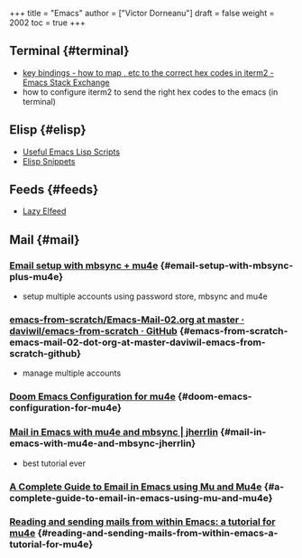 +++
title = "Emacs"
author = ["Victor Dorneanu"]
draft = false
weight = 2002
toc = true
+++

## Terminal {#terminal}

-   [key bindings - how to map <C-M-left>, <C-M-right> etc to the correct hex codes in iterm2 - Emacs Stack Exchange](https://emacs.stackexchange.com/questions/44898/how-to-map-c-m-left-c-m-right-etc-to-the-correct-hex-codes-in-iterm2)
-   how to configure iterm2 to send the right hex codes to the emacs (in terminal)


## Elisp {#elisp}

-   [Useful Emacs Lisp Scripts](https://azzamsa.com/n/scripts-el/)
-   [Elisp Snippets](https://caiorss.github.io/Emacs-Elisp-Programming/Elisp%5FSnippets.html)


## Feeds {#feeds}

-   [Lazy Elfeed](https://karthinks.com/software/lazy-elfeed/)


## Mail {#mail}


### [Email setup with mbsync + mu4e](https://miikanissi.com/blog/email-setup-with-mbsync-mu4e.html) {#email-setup-with-mbsync-plus-mu4e}

-   setup multiple accounts using password store, mbsync and mu4e


### [emacs-from-scratch/Emacs-Mail-02.org at master · daviwil/emacs-from-scratch · GitHub](https://github.com/daviwil/emacs-from-scratch/blob/master/show-notes/Emacs-Mail-02.org) {#emacs-from-scratch-emacs-mail-02-dot-org-at-master-daviwil-emacs-from-scratch-github}

-   manage multiple accounts


### [Doom Emacs Configuration for mu4e](https://www.cheng92.com/emacs/doom-emacs-with-org/#headline-66) {#doom-emacs-configuration-for-mu4e}


### [Mail in Emacs with mu4e and mbsync | jherrlin](https://jherrlin.github.io/posts/emacs-mu4e/) {#mail-in-emacs-with-mu4e-and-mbsync-jherrlin}

-   best tutorial ever


### [A Complete Guide to Email in Emacs using Mu and Mu4e](http://cachestocaches.com/2017/3/complete-guide-email-emacs-using-mu-and-/) {#a-complete-guide-to-email-in-emacs-using-mu-and-mu4e}


### [Reading and sending mails from within Emacs: a tutorial for mu4e](https://f-santos.gitlab.io/2020-04-24-mu4e.html) {#reading-and-sending-mails-from-within-emacs-a-tutorial-for-mu4e}
